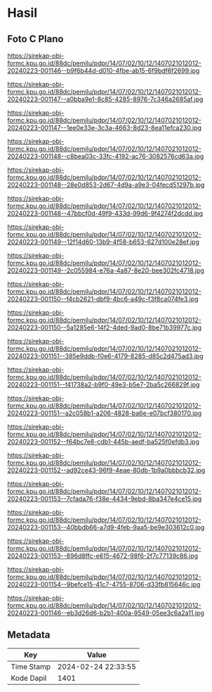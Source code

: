 # Hasil

## Foto C Plano

https://sirekap-obj-formc.kpu.go.id/88dc/pemilu/pdpr/14/07/02/10/12/1407021012012-20240223-001146--b9f6b44d-d010-4fbe-ab15-6f9bdf6f2699.jpg

https://sirekap-obj-formc.kpu.go.id/88dc/pemilu/pdpr/14/07/02/10/12/1407021012012-20240223-001147--a0bba9e1-8c85-4285-8976-7c346a2685af.jpg

https://sirekap-obj-formc.kpu.go.id/88dc/pemilu/pdpr/14/07/02/10/12/1407021012012-20240223-001147--1ee0e33e-3c3a-4663-8d23-8ea11efca230.jpg

https://sirekap-obj-formc.kpu.go.id/88dc/pemilu/pdpr/14/07/02/10/12/1407021012012-20240223-001148--c8bea03c-33fc-4192-ac76-3082576cd63a.jpg

https://sirekap-obj-formc.kpu.go.id/88dc/pemilu/pdpr/14/07/02/10/12/1407021012012-20240223-001148--28e0d853-2d67-4d9a-a9e3-04fecd51297b.jpg

https://sirekap-obj-formc.kpu.go.id/88dc/pemilu/pdpr/14/07/02/10/12/1407021012012-20240223-001148--47bbcf0d-49f9-433d-99d6-9f4274f2dcdd.jpg

https://sirekap-obj-formc.kpu.go.id/88dc/pemilu/pdpr/14/07/02/10/12/1407021012012-20240223-001149--12f14d60-13b9-4f58-b653-627d100e28ef.jpg

https://sirekap-obj-formc.kpu.go.id/88dc/pemilu/pdpr/14/07/02/10/12/1407021012012-20240223-001149--2c055984-e76a-4a87-8e20-bee302fc4718.jpg

https://sirekap-obj-formc.kpu.go.id/88dc/pemilu/pdpr/14/07/02/10/12/1407021012012-20240223-001150--f4cb2621-dbf9-4bc6-a49c-f3f8ca074fe3.jpg

https://sirekap-obj-formc.kpu.go.id/88dc/pemilu/pdpr/14/07/02/10/12/1407021012012-20240223-001150--5a1285e6-14f2-4ded-9ad0-8be71b39977c.jpg

https://sirekap-obj-formc.kpu.go.id/88dc/pemilu/pdpr/14/07/02/10/12/1407021012012-20240223-001151--385e9ddb-f0e6-4179-8285-d85c2d475ad3.jpg

https://sirekap-obj-formc.kpu.go.id/88dc/pemilu/pdpr/14/07/02/10/12/1407021012012-20240223-001151--f41738a2-b9f0-49e3-b5e7-2ba5c266829f.jpg

https://sirekap-obj-formc.kpu.go.id/88dc/pemilu/pdpr/14/07/02/10/12/1407021012012-20240223-001151--a2c058b1-a206-4828-ba6e-e07bcf380170.jpg

https://sirekap-obj-formc.kpu.go.id/88dc/pemilu/pdpr/14/07/02/10/12/1407021012012-20240223-001152--f64bc7e8-cdb1-445b-aedf-ba525f0efdb3.jpg

https://sirekap-obj-formc.kpu.go.id/88dc/pemilu/pdpr/14/07/02/10/12/1407021012012-20240223-001152--ad92ce43-96f9-4eae-80db-1b9a0bbbcb32.jpg

https://sirekap-obj-formc.kpu.go.id/88dc/pemilu/pdpr/14/07/02/10/12/1407021012012-20240223-001153--7cfada76-f38e-4434-9ebd-8ba347e4ce15.jpg

https://sirekap-obj-formc.kpu.go.id/88dc/pemilu/pdpr/14/07/02/10/12/1407021012012-20240223-001153--40bbdb66-a7d9-4feb-9aa5-be9e303612c0.jpg

https://sirekap-obj-formc.kpu.go.id/88dc/pemilu/pdpr/14/07/02/10/12/1407021012012-20240223-001153--896d8ffc-e615-4672-98f6-2f7c77139c86.jpg

https://sirekap-obj-formc.kpu.go.id/88dc/pemilu/pdpr/14/07/02/10/12/1407021012012-20240223-001154--9befce15-41c7-4755-8706-d33fb815646c.jpg

https://sirekap-obj-formc.kpu.go.id/88dc/pemilu/pdpr/14/07/02/10/12/1407021012012-20240223-001146--eb3d26d6-b2b1-400a-9549-05ee3c6a2a11.jpg


## Metadata

| Key        | Value               |
| ---------- | ------------------- |
| Time Stamp | 2024-02-24 22:33:55 |
| Kode Dapil | 1401                |



